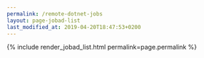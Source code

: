 ```yaml
---
permalink: /remote-dotnet-jobs
layout: page-jobad-list
last_modified_at: 2019-04-20T18:47:53+0200
---
```

{% include render_jobad_list.html permalink=page.permalink %}
